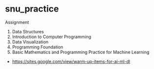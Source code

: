 # snu_practice
Assignment

1. Data Structures
2. Introduction to Computer Programming
3. Data Visualization
4. Programming Foundation
5. Basic Mathematics and Programming Practice for Machine Learning
- https://sites.google.com/view/warm-up-items-for-ai-ml-dl

